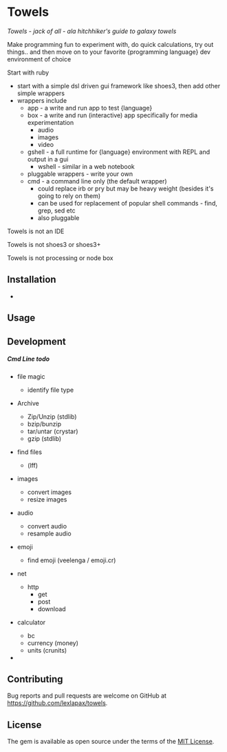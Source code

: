 # Towels

*Towels - jack of all - ala hitchhiker's guide to galaxy towels*

Make programming fun to experiment with, do quick calculations, try out things.. and then move on to your favorite {programming language} dev environment of choice

Start with ruby

- start with a simple dsl driven gui framework like shoes3, then add other simple wrappers
- wrappers include 
    - app - a write and run app to test {language} 
    - box - a write and run (interactive) app specifically for media experimentation
        - audio
        - images
        - video
    - gshell - a full runtime for {language} environment with REPL and output in a gui
        - wshell - similar in a web notebook
    - pluggable wrappers - write your own
    - cmd  - a command line only (the default wrapper)
        - could replace irb or pry but may be heavy weight (besides it's going to rely on them)
        - can be used for replacement of popular shell commands - find, grep, sed etc 
        - also pluggable


Towels is not an IDE

Towels is not shoes3 or shoes3+

Towels is not processing or node box




## Installation

-


## Usage


## Development

##### Cmd Line todo
- file magic
    - identify file type
- Archive
    - Zip/Unzip (stdlib)
    - bzip/bunzip
    - tar/untar (crystar)
    - gzip (stdlib)

- find files
    - (lff)
- images
    - convert images
    - resize images
- audio
    - convert audio
    - resample audio
- emoji
    - find emoji (veelenga / emoji.cr)
- net
    - http
        - get
        - post
        - download
- calculator
    - bc 
    - currency (money)
    - units (crunits)



-


## Contributing

Bug reports and pull requests are welcome on GitHub at https://github.com/lexlapax/towels.

## License

The gem is available as open source under the terms of the [MIT License](https://opensource.org/licenses/MIT).
